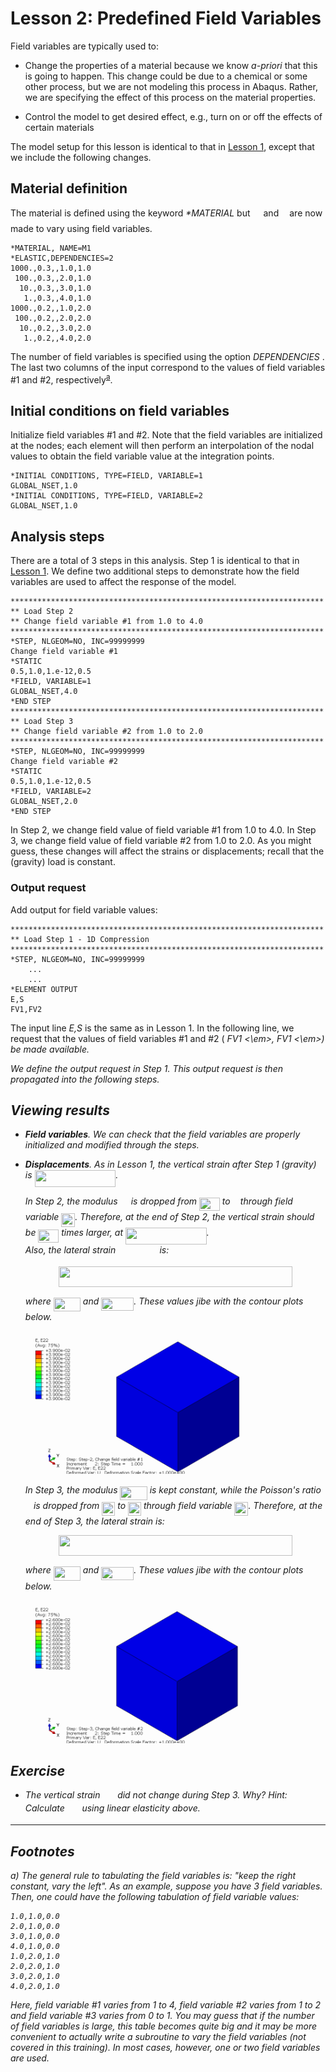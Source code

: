 # Lesson 2: Predefined Field Variables

Field variables are typically used to: 

* Change the properties of a material because we know <em> a-priori </em> that this is going to happen. This change could be due to a chemical or some other process, but we are not modeling this process in Abaqus. Rather, we are specifying the effect of this process on the material properties.

* Control the model to get desired effect, e.g., turn on or off the effects of certain materials

The model setup for this lesson is identical to that in [Lesson 1](./../01_Lesson), except that we include the following changes.

## Material definition

The material is defined using the keyword <em> *MATERIAL </em> but <img src="/02_Lesson/tex/84df98c65d88c6adf15d4645ffa25e47.svg?invert_in_darkmode&sanitize=true" align=middle width=13.08219659999999pt height=22.465723500000017pt/> and <img src="/02_Lesson/tex/b49211c7e49541e500c32b4d56d354dc.svg?invert_in_darkmode&sanitize=true" align=middle width=9.16670204999999pt height=14.15524440000002pt/> are now made to vary using field variables.

	*MATERIAL, NAME=M1
	*ELASTIC,DEPENDENCIES=2
	1000.,0.3,,1.0,1.0
	 100.,0.3,,2.0,1.0
	  10.,0.3,,3.0,1.0
	   1.,0.3,,4.0,1.0
	1000.,0.2,,1.0,2.0
	 100.,0.2,,2.0,2.0
	  10.,0.2,,3.0,2.0
	   1.,0.2,,4.0,2.0

The number of field variables is specified using the option <em> DEPENDENCIES </em>. The last two columns of the input correspond to the values of field variables #1 and #2, respectively<sup>[a](#myfootnote1)</sup>. 
	
## Initial conditions on field variables

Initialize field variables #1 and #2. Note that the field variables are initialized at the nodes; each element will then perform an interpolation of the nodal values to obtain the field variable value at the integration points.

	*INITIAL CONDITIONS, TYPE=FIELD, VARIABLE=1
	GLOBAL_NSET,1.0   
	*INITIAL CONDITIONS, TYPE=FIELD, VARIABLE=2
	GLOBAL_NSET,1.0  	   
	
## Analysis steps

There are a total of 3 steps in this analysis. Step 1 is identical to that in [Lesson 1](./../01_Lesson). We define two additional steps to demonstrate how the field variables are used to affect the response of the model.
	
	**********************************************************************
	** Load Step 2
	** Change field variable #1 from 1.0 to 4.0
	**********************************************************************
	*STEP, NLGEOM=NO, INC=99999999
	Change field variable #1
	*STATIC
	0.5,1.0,1.e-12,0.5
	*FIELD, VARIABLE=1
	GLOBAL_NSET,4.0
	*END STEP
	**********************************************************************
	** Load Step 3
	** Change field variable #2 from 1.0 to 2.0
	**********************************************************************
	*STEP, NLGEOM=NO, INC=99999999
	Change field variable #2
	*STATIC
	0.5,1.0,1.e-12,0.5
	*FIELD, VARIABLE=2
	GLOBAL_NSET,2.0
	*END STEP

In Step 2, we change field value of field variable #1 from 1.0 to 4.0. In Step 3, we change field value of field variable #2 from 1.0 to 2.0. As you might guess, these changes will affect the strains or displacements; recall that the (gravity) load is constant.

### Output request

Add output for field variable values:
	
	**********************************************************************
	** Load Step 1 - 1D Compression
	**********************************************************************
	*STEP, NLGEOM=NO, INC=99999999
		...
		...
	*ELEMENT OUTPUT
	E,S
	FV1,FV2	

The input line <em> E,S </em> is the same as in Lesson 1. In the following line, we request that the values of field variables #1 and #2 (<em> FV1 <\em>, <em> FV1 <\em>) be made available.
	
We define the output request in Step 1. This output request is then propagated into the following steps. 
	
## Viewing results	

* **Field variables**. We can check that the field variables are properly initialized and modified through the steps.

* **Displacements**. As in Lesson 1, the vertical strain after Step 1 (gravity) is <img src="/02_Lesson/tex/fcf8c1f48d1ea620135c53b35a252ef2.svg?invert_in_darkmode&sanitize=true" align=middle width=129.66327825pt height=26.76175259999998pt/>.

	In Step 2, the modulus <img src="/02_Lesson/tex/84df98c65d88c6adf15d4645ffa25e47.svg?invert_in_darkmode&sanitize=true" align=middle width=13.08219659999999pt height=22.465723500000017pt/> is dropped from <img src="/02_Lesson/tex/675eeb554f7b336873729327dab98036.svg?invert_in_darkmode&sanitize=true" align=middle width=32.876837399999985pt height=21.18721440000001pt/> to <img src="/02_Lesson/tex/034d0a6be0424bffe9a6e7ac9236c0f5.svg?invert_in_darkmode&sanitize=true" align=middle width=8.219209349999991pt height=21.18721440000001pt/> through field variable <img src="/02_Lesson/tex/8c26e6655aab9ae92411073abc805918.svg?invert_in_darkmode&sanitize=true" align=middle width=21.91788224999999pt height=22.831056599999986pt/>. Therefore, at the end of Step 2, the vertical strain should be <img src="/02_Lesson/tex/675eeb554f7b336873729327dab98036.svg?invert_in_darkmode&sanitize=true" align=middle width=32.876837399999985pt height=21.18721440000001pt/> times larger, at <img src="/02_Lesson/tex/50858148d0f2ac739951de79bb4782ef.svg?invert_in_darkmode&sanitize=true" align=middle width=129.66327825pt height=26.76175259999998pt/>. 	
	Also, the lateral strain <img src="/02_Lesson/tex/a16f48844ce61fa0ca5324a6b58cc2a7.svg?invert_in_darkmode&sanitize=true" align=middle width=62.29450919999999pt height=14.15524440000002pt/> is:
	<p align="center"><img src="/02_Lesson/tex/9a664cf78ef0b558bcc327c9244fbf3b.svg?invert_in_darkmode&sanitize=true" align=middle width=373.89721049999997pt height=32.990165999999995pt/></p>
	
	where <img src="/02_Lesson/tex/9be2903ee179a35a7fad437ee97c1c1f.svg?invert_in_darkmode&sanitize=true" align=middle width=43.219017599999994pt height=22.465723500000017pt/> and <img src="/02_Lesson/tex/15c1721523b4a6c9de5c6579ea380fdd.svg?invert_in_darkmode&sanitize=true" align=middle width=52.088957249999986pt height=21.18721440000001pt/>.	These values jibe with the contour plots below.
	
	![](./abaqus_input_files/1ElementTest_Lesson2Step_2_Frame3_E22.png	)
	
	In Step 3, the modulus <img src="/02_Lesson/tex/1a4fb486f854c2b4efad46a2f5ed93c6.svg?invert_in_darkmode&sanitize=true" align=middle width=43.219017599999994pt height=22.465723500000017pt/> is kept constant, while the Poisson's ratio <img src="/02_Lesson/tex/b49211c7e49541e500c32b4d56d354dc.svg?invert_in_darkmode&sanitize=true" align=middle width=9.16670204999999pt height=14.15524440000002pt/> is dropped from <img src="/02_Lesson/tex/5a2912de5997e53d19e8044db54d76e3.svg?invert_in_darkmode&sanitize=true" align=middle width=21.00464354999999pt height=21.18721440000001pt/> to <img src="/02_Lesson/tex/358d4d0949e47523757b4bc797ab597e.svg?invert_in_darkmode&sanitize=true" align=middle width=21.00464354999999pt height=21.18721440000001pt/> through field variable <img src="/02_Lesson/tex/fb19066311f84c5909400aa479652a43.svg?invert_in_darkmode&sanitize=true" align=middle width=21.91788224999999pt height=22.831056599999986pt/>. Therefore, at the end of Step 3, the lateral strain is:
	
	<p align="center"><img src="/02_Lesson/tex/fd7bce942625b3c8ca160aa45fc30f29.svg?invert_in_darkmode&sanitize=true" align=middle width=373.89721049999997pt height=32.990165999999995pt/></p>
			
	where <img src="/02_Lesson/tex/9be2903ee179a35a7fad437ee97c1c1f.svg?invert_in_darkmode&sanitize=true" align=middle width=43.219017599999994pt height=22.465723500000017pt/> and <img src="/02_Lesson/tex/a30bb2b6b987e9176d707426add7226a.svg?invert_in_darkmode&sanitize=true" align=middle width=52.088957249999986pt height=21.18721440000001pt/>.	These values jibe with the contour plots below.

	![](./abaqus_input_files/1ElementTest_Lesson2Step_3_Frame3_E22.png	)

## Exercise 

* The vertical strain <img src="/02_Lesson/tex/fb693681620c7d77e353de0fea217589.svg?invert_in_darkmode&sanitize=true" align=middle width=19.777485749999993pt height=14.15524440000002pt/> did not change during Step 3. Why? Hint: Calculate <img src="/02_Lesson/tex/fb693681620c7d77e353de0fea217589.svg?invert_in_darkmode&sanitize=true" align=middle width=19.777485749999993pt height=14.15524440000002pt/> using linear elasticity above.

---
## Footnotes
<a name="myfootnote1">a</a>) The general rule to tabulating the field variables is: "keep the right constant, vary the left". As an example, suppose you have 3 field variables. Then, one could have the following tabulation of field variable values: 

	1.0,1.0,0.0
	2.0,1.0,0.0
	3.0,1.0,0.0
	4.0,1.0,0.0
	1.0,2.0,1.0
	2.0,2.0,1.0
	3.0,2.0,1.0
	4.0,2.0,1.0
	
Here, field variable #1 varies from 1 to 4, field variable #2 varies from 1 to 2 and field variable #3 varies from 0 to 1. You may guess that if the number of field variables is large, this table becomes quite big and it may be more convenient to actually write a subroutine to vary the field variables (not covered in this training). In most cases, however, one or two field variables are used.